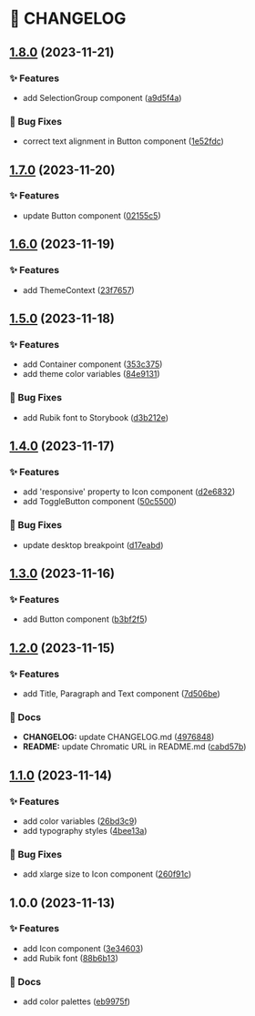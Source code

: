 # 🚦 CHANGELOG

## [1.8.0](https://github.com/HanSeongLee/frontend-quiz-app/compare/v1.7.0...v1.8.0) (2023-11-21)


### ✨ Features

* add SelectionGroup component ([a9d5f4a](https://github.com/HanSeongLee/frontend-quiz-app/commit/a9d5f4a5973246655cf1b77981b0214075eb8596))


### 🐛 Bug Fixes

* correct text alignment in Button component ([1e52fdc](https://github.com/HanSeongLee/frontend-quiz-app/commit/1e52fdc14bbadfed548179ed2706c43e2bd384db))

## [1.7.0](https://github.com/HanSeongLee/frontend-quiz-app/compare/v1.6.0...v1.7.0) (2023-11-20)


### ✨ Features

* update Button component ([02155c5](https://github.com/HanSeongLee/frontend-quiz-app/commit/02155c5504622b8fb53013aef3d530b32f8c85b0))

## [1.6.0](https://github.com/HanSeongLee/frontend-quiz-app/compare/v1.5.0...v1.6.0) (2023-11-19)


### ✨ Features

* add ThemeContext ([23f7657](https://github.com/HanSeongLee/frontend-quiz-app/commit/23f765752ad39bc7548be2e45f48b2a832f9205b))

## [1.5.0](https://github.com/HanSeongLee/frontend-quiz-app/compare/v1.4.0...v1.5.0) (2023-11-18)


### ✨ Features

* add Container component ([353c375](https://github.com/HanSeongLee/frontend-quiz-app/commit/353c37501aa82e4efb69f015aa72fc8608aac260))
* add theme color variables ([84e9131](https://github.com/HanSeongLee/frontend-quiz-app/commit/84e9131cd7d3f55d1e23e1141bceea545c6c95fe))


### 🐛 Bug Fixes

* add Rubik font to Storybook ([d3b212e](https://github.com/HanSeongLee/frontend-quiz-app/commit/d3b212ea4878bedc564b99811ccefbb02508b243))

## [1.4.0](https://github.com/HanSeongLee/frontend-quiz-app/compare/v1.3.0...v1.4.0) (2023-11-17)


### ✨ Features

* add 'responsive' property to Icon component ([d2e6832](https://github.com/HanSeongLee/frontend-quiz-app/commit/d2e6832db7bf751ca294ded0cd839f9dd84ba812))
* add ToggleButton component ([50c5500](https://github.com/HanSeongLee/frontend-quiz-app/commit/50c5500d4a7307f6d7bf2eaf2d8e604bc6fa0d5e))


### 🐛 Bug Fixes

* update desktop breakpoint ([d17eabd](https://github.com/HanSeongLee/frontend-quiz-app/commit/d17eabdc1f9907e2c82016ddb5a843fac362ca9d))

## [1.3.0](https://github.com/HanSeongLee/frontend-quiz-app/compare/v1.2.0...v1.3.0) (2023-11-16)


### ✨ Features

* add Button component ([b3bf2f5](https://github.com/HanSeongLee/frontend-quiz-app/commit/b3bf2f59f61635402acab30743934f10b392447b))

## [1.2.0](https://github.com/HanSeongLee/frontend-quiz-app/compare/v1.1.0...v1.2.0) (2023-11-15)


### ✨ Features

* add Title, Paragraph and Text component ([7d506be](https://github.com/HanSeongLee/frontend-quiz-app/commit/7d506bea939b7c59a7f6424e41f73353bc05de32))


### 📝 Docs

* **CHANGELOG:** update CHANGELOG.md ([4976848](https://github.com/HanSeongLee/frontend-quiz-app/commit/49768483e8d81af6a50cde49d7c565e12aee1155))
* **README:** update Chromatic URL in README.md ([cabd57b](https://github.com/HanSeongLee/frontend-quiz-app/commit/cabd57b4eb32b6da55bca544775d87504fc17cac))

## [1.1.0](https://github.com/HanSeongLee/frontend-quiz-app/compare/v1.0.0...v1.1.0) (2023-11-14)


### ✨ Features

* add color variables ([26bd3c9](https://github.com/HanSeongLee/frontend-quiz-app/commit/26bd3c9ec1e747859ad8514703f07a0335704469))
* add typography styles ([4bee13a](https://github.com/HanSeongLee/frontend-quiz-app/commit/4bee13acea787e9a44b0e2abeddf0b2558b53e15))


### 🐛 Bug Fixes

* add xlarge size to Icon component ([260f91c](https://github.com/HanSeongLee/frontend-quiz-app/commit/260f91c9b71cef2ee60bf1c89717a899c6db00c1))

## 1.0.0 (2023-11-13)


### ✨ Features

* add Icon component ([3e34603](https://github.com/HanSeongLee/frontend-quiz-app/commit/3e34603a4daafffc191c61f687bc81f3f8482231))
* add Rubik font ([88b6b13](https://github.com/HanSeongLee/frontend-quiz-app/commit/88b6b133a6c9bf178148e67e1438dd04cd0a30b3))


### 📝 Docs

* add color palettes ([eb9975f](https://github.com/HanSeongLee/frontend-quiz-app/commit/eb9975f3b0305f4cbdc351c9b5e8b9634bd32e24))
